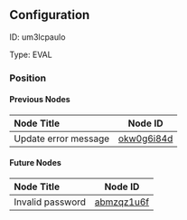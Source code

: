 # <nil>
## Configuration
ID:  um3lcpaulo

Type: EVAL 








### Position

#### Previous Nodes
| Node Title | Node ID |
| :------------- | ------------ |
| Update error message | [okw0g6i84d](./okw0g6i84d.md) | 
 
 #### Future Nodes
| Node Title | Node ID |
| :------------- | ------------ |
| Invalid password |[abmzqz1u6f](./abmzqz1u6f.md) | 